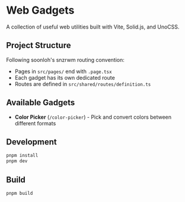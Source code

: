 # Web Gadgets

A collection of useful web utilities built with Vite, Solid.js, and UnoCSS.

## Project Structure

Following soonloh's snzrwm routing convention:
- Pages in `src/pages/` end with `.page.tsx`
- Each gadget has its own dedicated route
- Routes are defined in `src/shared/routes/definition.ts`

## Available Gadgets

- **Color Picker** (`/color-picker`) - Pick and convert colors between different formats

## Development

```bash
pnpm install
pnpm dev
```

## Build

```bash
pnpm build
```